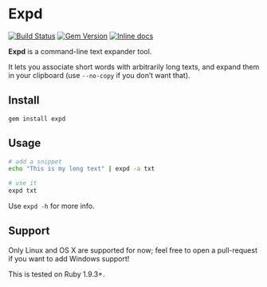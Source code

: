 # Expd

[![Build Status](https://travis-ci.org/bfontaine/expd.svg?branch=master)](https://travis-ci.org/bfontaine/expd)
[![Gem Version](https://img.shields.io/gem/v/expd.svg)](http://badge.fury.io/rb/expd)
[![Inline docs](http://inch-ci.org/github/bfontaine/expd.svg?branch=master)](http://inch-ci.org/github/bfontaine/expd)

**Expd** is a command-line text expander tool.

It lets you associate short words with arbitrarily long texts, and expand them
in your clipboard (use `--no-copy` if you don’t want that).

## Install

    gem install expd

## Usage

```sh
# add a snippet
echo "This is my long text" | expd -a txt

# use it
expd txt
```

Use `expd -h` for more info.

## Support

Only Linux and OS X are supported for now; feel free to open a pull-request if
you want to add Windows support!

This is tested on Ruby 1.9.3+.
